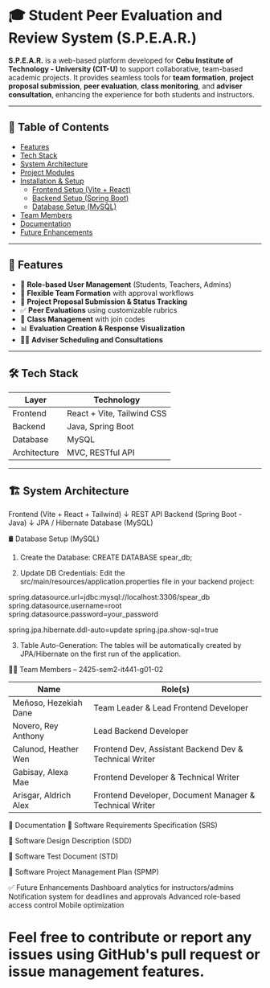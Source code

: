 # 🎓 Student Peer Evaluation and Review System (S.P.E.A.R.)

**S.P.E.A.R.** is a web-based platform developed for **Cebu Institute of Technology - University (CIT-U)** to support collaborative, team-based academic projects. It provides seamless tools for **team formation**, **project proposal submission**, **peer evaluation**, **class monitoring**, and **adviser consultation**, enhancing the experience for both students and instructors.

---

## 📌 Table of Contents

- [Features](#features)
- [Tech Stack](#tech-stack)
- [System Architecture](#system-architecture)
- [Project Modules](#project-modules)
- [Installation & Setup](#installation--setup)
  - [Frontend Setup (Vite + React)](#frontend-setup-vite--react)
  - [Backend Setup (Spring Boot)](#backend-setup-spring-boot)
  - [Database Setup (MySQL)](#database-setup-mysql)
- [Team Members](#team-members)
- [Documentation](#documentation)
- [Future Enhancements](#future-enhancements)

---

## 🚀 Features

- 🔐 **Role-based User Management** (Students, Teachers, Admins)
- 👥 **Flexible Team Formation** with approval workflows
- 📄 **Project Proposal Submission & Status Tracking**
- ✅ **Peer Evaluations** using customizable rubrics
- 🏫 **Class Management** with join codes
- 📊 **Evaluation Creation & Response Visualization**
- 🧑‍🏫 **Adviser Scheduling and Consultations**

---

## 🛠️ Tech Stack

| Layer        | Technology                   |
|--------------|------------------------------|
| Frontend     | React + Vite, Tailwind CSS   |
| Backend      | Java, Spring Boot            |
| Database     | MySQL                        |
| Architecture | MVC, RESTful API             |

---

## 🏗️ System Architecture

Frontend (Vite + React + Tailwind)
↓ REST API
Backend (Spring Boot - Java)
↓ JPA / Hibernate
Database (MySQL)


🛢️ Database Setup (MySQL)
1. Create the Database:
CREATE DATABASE spear_db;

2. Update DB Credentials:
Edit the src/main/resources/application.properties file in your backend project:

spring.datasource.url=jdbc:mysql://localhost:3306/spear_db
spring.datasource.username=root
spring.datasource.password=your_password

spring.jpa.hibernate.ddl-auto=update
spring.jpa.show-sql=true


3. Table Auto-Generation:
The tables will be automatically created by JPA/Hibernate on the first run of the application.


👨‍💻 Team Members – 2425-sem2-it441-g01-02

| Name                  | Role(s)                                                 |
| --------------------- | ------------------------------------------------------- |
| Meñoso, Hezekiah Dane | Team Leader & Lead Frontend Developer                   |
| Novero, Rey Anthony   | Lead Backend Developer                                  |
| Calunod, Heather Wen  | Frontend Dev, Assistant Backend Dev & Technical Writer  |
| Gabisay, Alexa Mae    | Frontend Developer & Technical Writer                   |
| Arisgar, Aldrich Alex | Frontend Developer, Document Manager & Technical Writer |



📄 Documentation
📘 Software Requirements Specification (SRS)

🧩 Software Design Description (SDD)

🧩 Software Test Document (STD)

📅 Software Project Management Plan (SPMP)

✅ Future Enhancements
Dashboard analytics for instructors/admins
Notification system for deadlines and approvals
Advanced role-based access control
Mobile optimization


# Feel free to contribute or report any issues using GitHub's pull request or issue management features.
